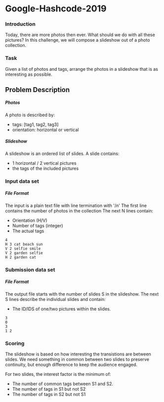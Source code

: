 # Google-Hashcode-2019

### Introduction
Today, there are more photos then ever. What should we do with all these pictures? In this challenge, we will compose a slideshow out of a photo collection.

### Task
Given a list of photos and tags, arrange the photos in a slideshow that is as interesting as possible.

## Problem Description
##### Photos
A photo is described by:
- tags: [tag1, tag2, tag3]
- orientation: horizontal or vertical

##### Slideshow
A slideshow is an ordered list of slides. A slide contains:
- 1 horizontal / 2 vertical pictures
- the tags of the included pictures

### Input data set
##### File Format
The input is a plain text file with line termination with '/n'
The first line contains the number of photos in the collection
The next N lines contain:
- Orientation (H/V)
- Number of tags (integer)
- The actual tags

```
4
H 3 cat beach sun
V 2 selfie smile
V 2 garden selfie
H 2 garden cat
```

### Submission data set
##### File Format
The output file starts with the number of slides S in the slideshow.
The next S lines describe the individual slides and contain:
- The ID/IDS of one/two pictures within the slides.

```
3
0
3
1 2
```

### Scoring
The slideshow is based on how interesting the transistions are between slides. We need something in common between two slides to preserve continuity, but enough difference to keep the audience engaged.

For two slides, the interest factor is the minimum of:
- The number of common tags between S1 and S2.
- The number of tags in S1 but not S2
- The number of tags in S2 but not S1
